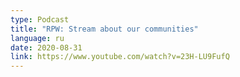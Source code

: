 ```yaml
---
type: Podcast
title: "RPW: Stream about our communities"
language: ru
date: 2020-08-31
link: https://www.youtube.com/watch?v=23H-LU9FufQ
---
```

